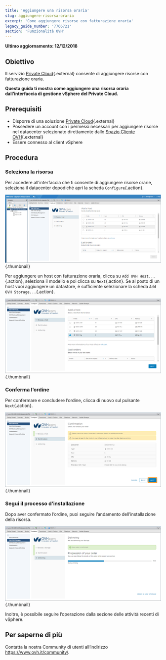 ```yaml
---
title: 'Aggiungere una risorsa oraria'
slug: aggiungere-risorsa-oraria
excerpt: 'Come aggiungere risorse con fatturazione oraria'
legacy_guide_number: '7766721'
section: 'Funzionalità OVH'
---
```


**Ultimo aggiornamento: 12/12/2018**

## Obiettivo

Il servizio [Private Cloud](https://www.ovh.it/private-cloud/){.external} consente di aggiungere risorse con fatturazione oraria.

**Questa guida ti mostra come aggiungere una risorsa oraria dall’interfaccia di gestione vSphere del Private Cloud.**

## Prerequisiti

* Disporre di una soluzione [Private Cloud](https://www.ovh.it/private-cloud/){.external}
* Possedere un account con i permessi necessari per aggiungere risorse nel datacenter selezionato direttamente dallo [Spazio Cliente OVH](https://www.ovh.com/auth/?action=gotomanager){.external}
* Essere connesso al client vSphere


## Procedura

### Seleziona la risorsa

Per accedere all’interfaccia che ti consente di aggiungere risorse orarie, seleziona il datacenter dopodiché apri la scheda `Configure`{.action}.

![Aggiunta di un host](images/addhost_01.png){.thumbnail}

Per aggiungere un host con fatturazione oraria, clicca su `Add OVH Host...`{.action}, seleziona il modello e poi clicca su `Next`{.action}. Se al posto di un host vuoi aggiungere un datastore, è sufficiente selezionare la scheda `Add OVH Storage...`{.action}.

![Aggiunta di un host](images/addhost_03.png){.thumbnail}


### Conferma l’ordine

Per confermare e concludere l’ordine, clicca di nuovo sul pulsante `Next`{.action}.

![](images/addhost_04.png){.thumbnail}

### Segui il processo d’installazione

Dopo aver confermato l’ordine, puoi seguire l’andamento dell’installazione della risorsa.

![](images/addhost_06.png){.thumbnail}

Inoltre, è possibile seguire l’operazione dalla sezione delle attività recenti di vSphere. 


## Per saperne di più

Contatta la nostra Community di utenti all’indirizzo <https://www.ovh.it/community/>.